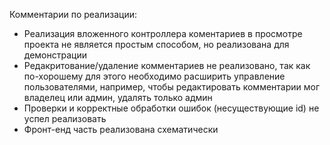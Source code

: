 Комментарии по реализации:
- Реализация вложенного контроллера коментариев в просмотре проекта не является простым способом, но реализована для демонстрации
- Редакритование/удаление комментариев не реализовано, так как по-хорошему для этого необходимо расширить управление пользователями, например, чтобы редактировать комментарии мог владелец или админ, удалять только админ
- Проверки и корректные обработки ошибок (несуществующие id) не успел реализовать
- Фронт-енд часть реализована схематически